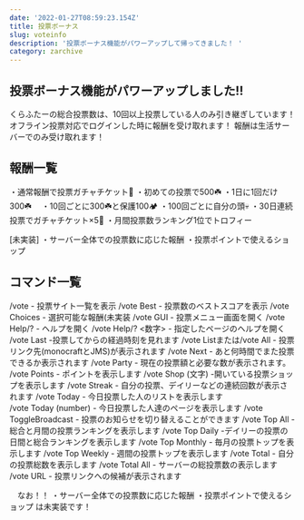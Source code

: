 ```yaml
---
date: '2022-01-27T08:59:23.154Z'
title: 投票ボーナス
slug: voteinfo
description: '投票ボーナス機能がパワーアップして帰ってきました！ '
category: zarchive
---
```

## 投票ボーナス機能がパワーアップしました!!

くらふたーの総合投票数は、10回以上投票している人のみ引き継ぎしています！
オフライン投票対応でログインした時に報酬を受け取れます！
報酬は生活サーバーでのみ受け取れます！

## 報酬一覧

・通常報酬で投票ガチャチケット🎫
・初めての投票で500﻿☘️
・1日に1回だけ300﻿☘️　
・10回ごとに300﻿☘️と保護100🏕️﻿
・100回ごとに自分の頭💀
・30日連続投票でガチャチケット×5🎫
・月間投票数ランキング1位でトロフィー

\[未実装]
・サーバー全体での投票数に応じた報酬
・投票ポイントで使えるショップ

## コマンド一覧

/vote - 投票サイト一覧を表示
/vote Best - 投票数のベストスコアを表示
/vote Choices - 選択可能な報酬(未実装
/vote GUI - 投票メニュー画面を開く
/vote Help/? - ヘルプを開く
/vote Help/? <数字> - 指定したページのヘルプを開く
/vote Last -投票してからの経過時刻を見れます 
/vote Listまたは/vote All - 投票リンク先(monocraftとJMS)が表示されます
/vote Next - あと何時間でまた投票できるか表示されます
/vote Party - 現在の投票額と必要な数が表示されます。
/vote Points - ポイントを表示します
/vote Shop (文字) -開いている投票ショップを表示します
/vote Streak - 自分の投票、デイリーなどの連続回数が表示されます
/vote Today - 今日投票した人のリストを表示します\
/vote Today (number) - 今日投票した人達のページを表示します
/vote ToggleBroadcast - 投票のお知らせを切り替えることができます
/vote Top All - 総合と月間の投票ランキングを表示します
/vote Top Daily -デイリーの投票の日間と総合ランキングを表示します
/vote Top Monthly - 毎月の投票トップを表示します
/vote Top Weekly - 週間の投票トップを表示します
/vote Total - 自分の投票総数を表示します
/vote Total All - サーバーの総投票数の表示します
/vote URL - 投票リンクへの候補が表示されます

　なお！！
・サーバー全体での投票数に応じた報酬
・投票ポイントで使えるショップ
は未実装です！

